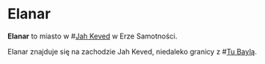 # Elanar

**Elanar** to miasto w #[Jah Keved](locations/jah-keved) w Erze Samotności.

Elanar znajduje się na zachodzie Jah Keved, niedaleko granicy z #[Tu Baylą](locations/tu-bayla).
